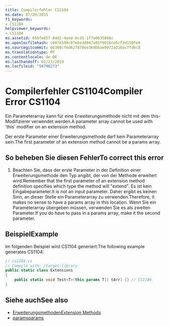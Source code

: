 ```yaml
---
title: Compilerfehler CS1104
ms.date: 07/20/2015
f1_keywords:
- CS1104
helpviewer_keywords:
- CS1104
ms.assetid: 65bfe85f-8dd1-4aed-bcd1-1f7e0635868c
ms.openlocfilehash: c607e599c07e6edd947a95f9016ce6cf3d150fe0
ms.sourcegitcommit: 6b308cf6d627d78ee36dbbae8972a310ac7fd6c8
ms.translationtype: MT
ms.contentlocale: de-DE
ms.lasthandoff: 01/23/2019
ms.locfileid: "56798273"
---
```

# <a name="compiler-error-cs1104"></a><span data-ttu-id="1dba4-102">Compilerfehler CS1104</span><span class="sxs-lookup"><span data-stu-id="1dba4-102">Compiler Error CS1104</span></span>
<span data-ttu-id="1dba4-103">Ein Parameterarray kann für eine Erweiterungsmethode nicht mit dem this-Modifizierer verwendet werden.</span><span class="sxs-lookup"><span data-stu-id="1dba4-103">A parameter array cannot be used with 'this' modifier on an extension method.</span></span>  
  
 <span data-ttu-id="1dba4-104">Der erste Parameter einer Erweiterungsmethode darf kein Parameterarray sein.</span><span class="sxs-lookup"><span data-stu-id="1dba4-104">The first parameter of an extension method cannot be a params array.</span></span>  
  
## <a name="to-correct-this-error"></a><span data-ttu-id="1dba4-105">So beheben Sie diesen Fehler</span><span class="sxs-lookup"><span data-stu-id="1dba4-105">To correct this error</span></span>  
  
1.  <span data-ttu-id="1dba4-106">Beachten Sie, dass der erste Parameter in der Definition einer Erweiterungsmethode den Typ angibt, der von der Methode erweitert wird.</span><span class="sxs-lookup"><span data-stu-id="1dba4-106">Remember that the first parameter of an extension method definition specifies which type the method will "extend".</span></span> <span data-ttu-id="1dba4-107">Es ist kein Eingabeparameter.</span><span class="sxs-lookup"><span data-stu-id="1dba4-107">It is not an input parameter.</span></span> <span data-ttu-id="1dba4-108">Daher ergibt es keinen Sinn, an dieser Stelle ein Parameterarray zu verwenden.</span><span class="sxs-lookup"><span data-stu-id="1dba4-108">Therefore, it makes no sense to have a params array in this location.</span></span> <span data-ttu-id="1dba4-109">Wenn Sie ein Parameterarray übergeben müssen, verwenden Sie es als zweiten Parameter.</span><span class="sxs-lookup"><span data-stu-id="1dba4-109">If you do have to pass in a params array, make it the second parameter.</span></span>  
  
## <a name="example"></a><span data-ttu-id="1dba4-110">Beispiel</span><span class="sxs-lookup"><span data-stu-id="1dba4-110">Example</span></span>  
 <span data-ttu-id="1dba4-111">Im folgenden Beispiel wird CS1104 generiert:</span><span class="sxs-lookup"><span data-stu-id="1dba4-111">The following example generates CS1104:</span></span>  
  
```csharp  
// cs1104.cs  
// Compile with: /target:library  
public static class Extensions  
{  
    public static void Test<T>(this params T[] tArr) {} // CS1104  
}   
```  
  
## <a name="see-also"></a><span data-ttu-id="1dba4-112">Siehe auch</span><span class="sxs-lookup"><span data-stu-id="1dba4-112">See also</span></span>

- [<span data-ttu-id="1dba4-113">Erweiterungsmethoden</span><span class="sxs-lookup"><span data-stu-id="1dba4-113">Extension Methods</span></span>](../../csharp/programming-guide/classes-and-structs/extension-methods.md)
- [<span data-ttu-id="1dba4-114">params</span><span class="sxs-lookup"><span data-stu-id="1dba4-114">params</span></span>](../../csharp/language-reference/keywords/params.md)
